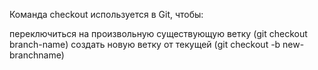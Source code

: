 Команда checkout используется в Git, чтобы:

переключиться на произвольную существующую ветку (git checkout branch-name)
создать новую ветку от текущей (git checkout -b new-branchname)
